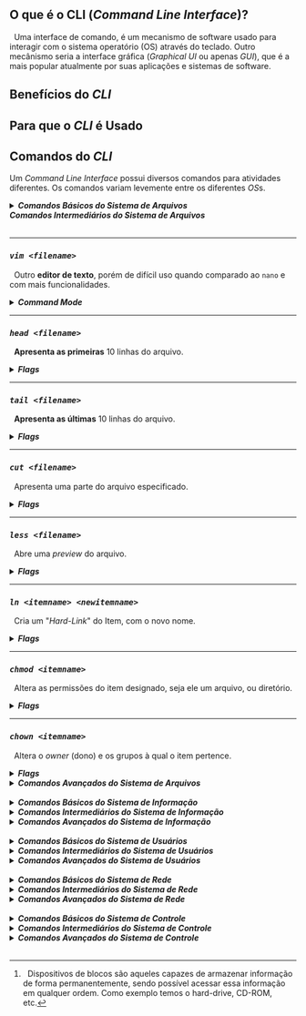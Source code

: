 ## O que é o CLI (*Command Line Interface*)?
&nbsp; Uma interface de comando, é um mecanismo de software usado para interagir com o sistema operatório (OS) através do teclado. Outro mecânismo seria a interface gráfica (*Graphical UI* ou apenas *GUI*), que é a mais popular atualmente por suas aplicações e sistemas de software.

## Benefícios do *CLI*

## Para que o *CLI* é Usado

## Comandos do *CLI*
Um *Command Line Interface* possui diversos comandos para atividades diferentes. Os comandos variam levemente entre os diferentes *OS*s.

<details><summary><i><b>Comandos Básicos do Sistema de Arquivos</b></i></summary>
<br>

|Comando|Descrição|Flags|
|-|-|-|
|`pwd`|Apresenta o **diretório atual**.|-|
|`ls`|**Lista os arquivos** no diretório atual.|[ls](#ls)|
|`cd`|**Entra no diretório** indicado.|-|
|`mkdir`|**Cria um diretório** com o respectivo nome.|-|
|`touch`|"Toca" o **arquivo designado**, caso tal arquivo não exista, **um novo** com tal nome **será criado**.|[touch](#touch)|
|`nano`|Nano é um **editor de texto** existente no terminal "user-friendly".|-|
|`cp`|**Copia o arquivo**, dando um novo nome ou então mantendo o mesmo nome e selecionando um novo diretório.|[cp](#cp)|
|`mv`|**Move o arquivo** para o diretório pretendido.|[mv](#mv)|
|`rm`|**Apaga o arquivo** do sistema permanentemente|[rm](#rm)|
|`cat`|**Concatena o conteúdo** dos arquivos e imprime o resultado no terminal. Muito usado para apenas **imprimir o conteúdo** de um só arquivo no terminal.|-|
|`echo`|**Imprime o texto** escrito no terminal.|[echo](#echo)|
|`clear`|**Limpa** todo o terminal.|-|

***

### *`pwd`*
&nbsp; Apresenta o **diretório atual**.
***
### *`ls`*
**Lista os arquivos** no diretório atual.

<details><summary><b><i>Flags</i></b></summary>

|[option]|Descrição|
|-|-|
|`-a`|**Não ignora arquivos** começando em **.**|
|`-A`|**Similar ao `-a`**, porém não apresenta o **.** e **..**|
|`-C`|Divide os itens em **colunas**.|
|`--color=[when]`|**Colore o Output**, when pode ser: always, auto, omitted ou never.|
|`-d`|Lista os **diretórios** e não seus conteúdos.|
|`-h`|Apresenta a informação de forma mais **legível para humanos**.|
|`-l`|Lista as os itens e suas informações de forma longa, dando **mais detalhes**.|
|`-m`|Separa os itens por **virgula**.|
|`-r`|**Inverte** a ordem da lista.|
|`-S`|**Ordena por tamanho**, do maior para o menor.|
|`-t`|**Ordena por data** da última alteração, os mais novos primeiro.|
|`-x`|Lista os **itens por linhas** ao invés de colunas.|
|`-1`|Lista **um item por linha**.|

</details>

***
### *`cd <directoryname>`*
&nbsp; **Entra no diretório** indicado.

***

### *`mkdir <directoryname>`*
&nbsp; **Cria um diretório** com o respectivo nome.

***

### *`touch <filename>`*
"Toca" o **arquivo designado**, caso tal arquivo não exista, **um novo** com tal nome **será criado**.

<details><summary><b><i>Flags</i></b></summary>

|[option]|Descrição|
|--------|-----------------|
|`-a`|Altera **apenas o horário de acesso**.|
|`-d [DATE_STRING]`| Fornece uma **string da data desejada** para alterar o documento.|
|`-m`| Altera apenas a **data de modificação**.|
|`-t`|Fornece um horário em formato **[YYYY]MMDDhhmm[.ss]** para alterar o documento.|

</details>

***

### *`nano <filename>`*
&nbsp;Nano é um **editor de texto** existente no terminal "user-friendly".

***

### *`cp <source> <destiny>`*
&nbsp;**Copia o arquivo**, dando um novo nome ou então mantendo o mesmo nome e selecionando um novo diretório.

<details><summary><b><i>Flags</i></b></summary>

|[option]|Descrição|
|--------|-----------------|
|`-l`|Cria um **hardlink** ao invés de copiar o arquivo.|
|`-r`|Copia o arquivo **recursivamente**.|
|`-s`|Cria um **softlink** ao invés de copiar o arquivo|
|`-u`|Copia apenas quando a fonte for mais nova que o destivo, ou quando não há destino. Funciona como uma **atualização**.|
|`-v`| **Verbaliza** os atos do comando.|

</details>

***

### *`mv <filename> <filepath>`*
&nbsp;**Move o arquivo** para o diretório pretendido.

<details><summary><b><i>Flags</i></b></summary>

|[option]|Descrição|
|--------|-----------------|
|`-u`|Move apenas quando o arquivo fonte for mais novo que o arquivo de destino ou quando não há um destino.|


</details>

***

### *`rm <filename>`*
&nbsp; **Apaga o arquivo** do sistema permanentemente.

<details><summary><b><i>Flags</i></b></summary>

|[option]|Descrição|
|--------|-----------------|
|`-i`|Alerta o usuário antes de cada remoção.|
|`-r`|Remove diretórios e seus conteúdos recursivamente.|

</details>

***

### *`cat <filename> ...`*
&nbsp; **Concatena o conteúdo** dos arquivos e imprime o resultado no terminal. Muito usado para apenas **imprimir o conteúdo** de um só arquivo no terminal.

***

### *`echo <text>`*
&nbsp; **Imprime o texto** escrito no terminal.

<details><summary><b><i>Flags</i></b></summary>

|[option]|Descrição|
|--------|-----------------|
|`-n`|Não põe o "\n" no final.|

</details>

***

### *`clear`*
&nbsp; **Limpa** todo o terminal.

***

</details>
</details><summary><i><b>Comandos Intermediários do Sistema de Arquivos</b></i></summary>
<br>

***

### *`vim <filename>`*
&nbsp; Outro **editor de texto**, porém de difícil uso quando comparado ao `nano` e com mais funcionalidades.

<details><summary><b><i>Command Mode</i></b></summary>

|Command Mode|Descrição|
|--------|-----------------|
|i|Entra no **modo de edição**.|
|&uarr;/&darr;|**Move-se** entre as linhas.|
|[Esc]|Retora ao **modo de comando**.|
|yy|**Copia a linha** atual|
|p|**Cola a linha** previamente copiada.|
|u|**Desfaz o comando** previamente executado.|
|/\<keyword\>|**Procura** pela palavra a partir do topo.|
|?\<keyword\>|**Procura** pela palavra a partir do fundo.|
|:w|**Salva** as alterações realizadas no arquivo.|
|:q|**Encerra** o VIM.|
|:x|**Salva e encerra** o VIM.|
|\<command\>!|**Força** o comando escrito a ser executado.|

</details>

***

### *`head <filename>`*
&nbsp; **Apresenta as primeiras** 10 linhas do arquivo.

<details><summary><b><i>Flags</i></b></summary>

|[option]|Descrição|
|--------|-----------------|
|`-c <num>`|Imprime os **primeiro \<num\> bytes** do arquivo.|
|`-c -<num>`|Imprime todos os bytes, **exceto os últimos \<num\> bytes**|
|`-n <num>`|Imprime as **primeiras \<num\> linhas** do arquivo|
|`-n -<num>`|Imprime todas as linhas, **exceto as últimas \<num\> linhas**.|


</details>

***

### *`tail <filename>`*
&nbsp; **Apresenta as últimas** 10 linhas do arquivo.

<details><summary><b><i>Flags</i></b></summary>

|[option]|Descrição|
|--------|-----------------|
|`-c <num>`|Imprime os últimos \<num\> bytes do arquivo.|
|`-c -<num>`|Imprime todos os bytes, **exceto os primeiros \<num\> bytes** do arquivo.|
|`-n <num>`|Imprime as **últimas \<num\> linhas** do arquivo.|
|`-n -<num>`|Imprime todas as linhas, **após as primeiras \<num\> linhas** do arquivo.|

</details>

***

### *`cut <filename>`*
&nbsp; Apresenta uma parte do arquivo especificado.

<details><summary><b><i>Flags</i></b></summary>

|[option]|Descrição|
|--------|-----------------|
|||

</details>

***

### *`less <filename>`*
&nbsp; Abre uma *preview* do arquivo.

<details><summary><b><i>Flags</i></b></summary>

|[option]|Descrição|
|--------|-----------------|
|||

</details>

***

### *`ln <itemname> <newitemname>`*
&nbsp; Cria um "*Hard-Link*" do Item, com o novo nome.

<details><summary><b><i>Flags</i></b></summary>

|[option]|Descrição|
|--------|-----------------|
|||

</details>

***

### *`chmod <itemname>`*
&nbsp; Altera as permissões do item designado, seja ele um arquivo, ou diretório.

<details><summary><b><i>Flags</i></b></summary>

|[option]|Descrição|
|--------|-----------------|
|||

</details>

***

### *`chown <itemname>`*
&nbsp; Altera o *owner* (dono) e os grupos à qual o item pertence.

<details><summary><b><i>Flags</i></b></summary>

|[option]|Descrição|
|--------|-----------------|
|||

</details>

</details>
<details><summary><i><b>Comandos Avançados do Sistema de Arquivos</b></i></summary>
<br>

### *`find [option] <item name>`*
&nbsp; Procura pelo item descrito, caso ele exista, será retornado no terminal.


### *`grep [option] <patterns> <filename>`*
&nbsp; Procura por padrões no arquivo. <*patterns*> podem ser um ou mais padrões separadas por linhas novas.


### *`awk [option] '[pattern]{action}' <filename>`*
&nbsp; Awk é uma linguagem de script usada para manipular dados. O comando `awk` não necessita de compilação, o que o torna ágil, e permite ao usuário, usar variáveis, funções numéricas, strings e operadores lógicos. Para mais detalhes veja [como trabalhar com awk.](Linux/99999.%20AWK.md)

***

### *`wc [option] <file name>`*
&nbsp; Imprime o número de linhas, palavras e bytes respectivamente.


### *`sort [option] <file name>`*
&nbsp; Organiza as linhas do arquivo por ordem ASCII.


### *`uniq [option] <file name>`*
&nbsp; Omite linhas repetidas.


### *`diff [option] <file 1> <file 2>`*
&nbsp; Compara os  2 arquivos e retorna as diferenças encontradas.


### *`gzip [filename]`*
&nbsp; Comprime os documentos especificados, reduzindo assim o seu tamanho.


### *`gunzip [filename]`*
&nbsp; Desconprime arquivos com extensão "**.gz**".


### *`tar [option] <filename>`*
&nbsp; Usado para agrupar documentos em um arquivo, e para manipular tal arquivo.


### *`file [option] <file>`*
&nbsp; Entraga o tipo do documento indicado.


</details>
<br>
<details><summary><i><b>Comandos Básicos do Sistema de Informação</b></i></summary>
<br>

### *`man <command name>`*
&nbsp; Apresenta um manual sobre o comando especificado.


### *`history`*
&nbsp; Apresenta uma lista enumerada dos comandos usados desde que se abriu o terminal.


### *`date`*
&nbsp; Imprime o horário e data do sistema.


### *`free [option] `*
&nbsp; Apresenta a memória RAM livre e a usada pelo sistema.


### *`ss [option] `*
&nbsp; Apresenta estatisticas sobre os "*sockets*".


### *`who [option]`*
&nbsp; Imprime informaćões sobre quem está logado.


### *`uname [option]`*
&nbsp;


### *`<command> > <file>`*
&nbsp;


### *`<command> >> <file>`*
&nbsp;


### *`<`*
&nbsp;


### *`<<`*
&nbsp;


### *`dpkg`*
&nbsp;


### *`<command> | <command>`*
&nbsp; Entrega o retorno do primeiro comando para ser usado pelo segundo.


### *`xargs [option] <command>`*
&nbsp;


### *`du [option] <file>`*
&nbsp; Apresenta o uso de disk dos documentos apresentados, funciona recursivamente em diretórios.


### *`df [option] <filename>`*
&nbsp; Apresenta a memória total do disco, bem como a quantidade usada e a quantidade livre para uso do sistema. Caso nenhum arquivo seja dado, será apresentado o espaço de todo o sistema.


### *`ps [option]`*
&nbsp; Apresenta informação referente a uma seleção de processos ativos.


### *`top [option]`*
&nbsp; Apresenta os processos do Linux em tempo real.


### *`kill [option] <process>`*
&nbsp; Envia um sinal para o processo indicado.


### *`killall [option]`*
&nbsp; Envia um sinal para todos os processos correndo qualquer dos comandos especificados, caso nenhum comando seja especificado, _**SIGTERM**_ será enviado.


</details>
<details><summary><i><b>Comandos Intermediários do Sistema de Informação</b></i></summary>
<br>

### *`lsblk`*
&nbsp; "*List block devices*", apresenta informação sobre todos os "*block devices*"[^1].


### *`ncdu`*
&nbsp;


</details>
<details><summary><i><b>Comandos Avançados do Sistema de Informação </b></i></summary>
<br>

</details>
<br>
<details><summary><i><b>Comandos Básicos do Sistema de Usuários</b></i></summary>
<br>

### *`whoami`*
&nbsp;


### *`groups [option] `*
&nbsp;


### *`id`*
&nbsp;


### *`su <username>`*
&nbsp; Altera o usuário atual.


### *`sudo <command>`*
&nbsp; Usa o comando como *root*.


### *`passwd`*
&nbsp;


</details>
</details>
<details><summary><i><b>Comandos Intermediários do Sistema de Usuários</b></i></summary>
<br>

### *`adduser [option] <username>`*
&nbsp; Cria um novo usuário de forma mais completa.


### *`useradd [option] <username>`*
&nbsp; Cria um novo usuário.


### *`groupadd [option] <groupname>`*
&nbsp; Cria um novo grupo.


### *`addgroup [option] <groupname>`*
&nbsp; Cria um novo grupo.


### *`usermod [option] <username>`*
&nbsp; Altera os dados do usuário especificado.


### *`getent [option]  <database> [key]`*
&nbsp; Recebe as entradas da *database* especificada, procurando pela *key* fornecida.


### *`chage [option] <username>`*
&nbsp; Altera o número de dias entre as alterações de senha e a data da última alteração de senha. Essa informação é usada pelo sistema para determinar quando um usuário deve alterar sua senha.


### *`gpasswd [option] <group>`*
&nbsp; É usado para administrar o *`/etc/group`* e *`/etc/gshadow`*, todos os grupos podem ter administradores, membros e senhas.


### *`users [option]`*
&nbsp; Imprime o *username* dos usuários logados no sistema.


### *`visudo`*
&nbsp;


### *`userdel [option] <username>`*
&nbsp;


</details>
<details><summary><i><b>Comandos Avançados do Sistema de Usuários </b></i></summary>
<br>

</details>
<br>
<details><summary><i><b>Comandos Básicos do Sistema de Rede </b></i></summary>
<br>

### *`ping`*
&nbsp;


### *`traceroute`*
&nbsp;


### *`ifconfig`*
&nbsp; Apresenta a interface de rede.


### *`ip [option] <object>`*
&nbsp; Apresenta routers, dispositivos de rede, interfaces e atrelamentos.


### *`route [option]`*
&nbsp; Apresenta a tabela do router IP.


### *`nslookup`*
&nbsp;


### *`netstat`*
&nbsp;


### *`hostname [option]`*
&nbsp; Apresenta o nome do host atual.


</details>
<details><summary><i><b>Comandos Intermediários do Sistema de Rede </b></i></summary>
<br>

</details>
<details><summary><i><b>Comandos Avançados do Sistema de Rede </b></i></summary>
<br>

</details>
<br>
<details><summary><i><b>Comandos Básicos do Sistema de Controle </b></i></summary>
<br>

### *`apt`*
&nbsp;


### *`exit`*
&nbsp;


### *`reboot`*
&nbsp;


### *`crontab`*
&nbsp;


### *`timedatectl`*
&nbsp;


### *`systemctl [option] <command> [unit]`*
&nbsp; É usado para inspecionar ou controlar o estado do sistema "*systemd*" e o gerenciador de serviços.


### *`service [script] <command> [option]`*
&nbsp; Corre um *script* do "*System V*" ou unidade "*systemd*".


</details>
<details><summary><i><b>Comandos Intermediários do Sistema de Controle </b></i></summary>
<br>

### *`hostnamectl`*
&nbsp;



</details>
<details><summary><i><b>Comandos Avançados do Sistema de Controle </b></i></summary>
<br>

</details>
<br>

[^1]:&nbsp; Dispositivos de blocos são aqueles capazes de armazenar informação de forma permanentemente, sendo possível acessar essa informação em qualquer ordem. Como exemplo temos o hard-drive, CD-ROM, etc.
